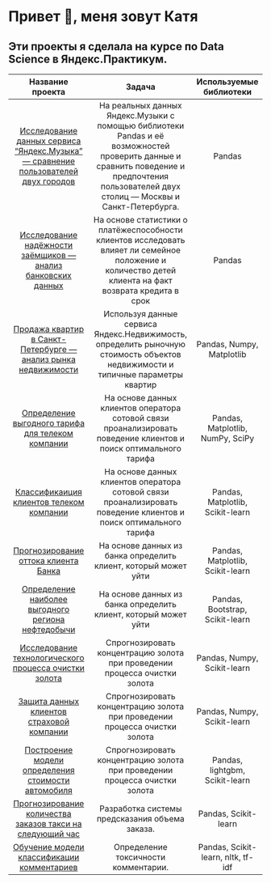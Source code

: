 # Привет 👋, меня зовут Катя

## Эти проекты я сделала на курсе по Data Science в Яндекс.Практикум.

| Название проекта| Задача| Используемые библиотеки |
| :------------: | :-------: |:----------------------:|
| [Исследование данных сервиса “Яндекс.Музыка” — сравнение пользователей двух городов](https://github.com/kattylavr/lavreniuk/tree/master/first_project)| На реальных данных Яндекс.Музыки c помощью библиотеки Pandas и её возможностей проверить данные и сравнить поведение и предпочтения пользователей двух столиц — Москвы и Санкт-Петербурга.| Pandas |
| [Исследование надёжности заёмщиков — анализ банковских данных](https://github.com/kattylavr/lavreniuk/blob/master/bank_model_project)| На основе статистики о платёжеспособности клиентов исследовать влияет ли семейное положение и количество детей клиента на факт возврата кредита в срок | Pandas |
| [Продажа квартир в Санкт-Петербурге — анализ рынка недвижимости](https://github.com/kattylavr/lavreniuk/tree/master/property_prices)| Используя данные сервиса Яндекс.Недвижимость, определить рыночную стоимость объектов недвижимости и типичные параметры квартир | Pandas, Numpy, Matplotlib |
| [Определение выгодного тарифа для телеком компании](https://github.com/kattylavr/lavreniuk/tree/master/first_project)| На основе данных клиентов оператора сотовой связи проанализировать поведение клиентов и поиск оптимального тарифа | Pandas, Matplotlib, NumPy, SciPy |
| [Классификаиция клиентов телеком компании](https://github.com/kattylavr/lavreniuk/tree/master/telecom_tariff)| На основе данных клиентов оператора сотовой связи проанализировать поведение клиентов и поиск оптимального тарифа | Pandas, Matplotlib, Scikit-learn |
| [Прогнозирование оттока клиента Банка](https://github.com/kattylavr/lavreniuk/tree/master/first_project)| На основе данных из банка определить клиент, который может уйти | Pandas, Matplotlib, Scikit-learn |
| [Определение наиболее выгодного региона нефтедобычи](https://github.com/kattylavr/lavreniuk/tree/master/first_project)| На основе данных из банка определить клиент, который может уйти | Pandas, Bootstrap, Scikit-learn |
| [Исследование технологического процесса очистки золота](https://github.com/kattylavr/lavreniuk/tree/master/first_project)| Спрогнозировать концентрацию золота при проведении процесса очистки золота | Pandas, Numpy, Scikit-learn |
| [Защита данных клиентов страховой компании](https://github.com/kattylavr/lavreniuk/tree/master/first_project)| Спрогнозировать концентрацию золота при проведении процесса очистки золота | Pandas, Numpy, Scikit-learn |
| [Построение модели определения стоимости автомобиля](https://github.com/kattylavr/lavreniuk/tree/master/first_project)| Спрогнозировать концентрацию золота при проведении процесса очистки золота | Pandas, lightgbm, Scikit-learn |
| [Прогнозирование количества заказов такси на следующий час](https://github.com/kattylavr/lavreniuk/tree/master/first_project)| Разработка системы предсказания объема заказа. | Pandas, Scikit-learn |
| [Обучение модели классификации комментариев](https://github.com/kattylavr/lavreniuk/tree/master/first_project)| Определение токсичности комментарии. | Pandas, Scikit-learn, nltk, tf-idf |
